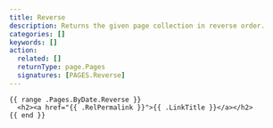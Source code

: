 ```yaml
---
title: Reverse
description: Returns the given page collection in reverse order.
categories: []
keywords: []
action:
  related: []
  returnType: page.Pages
  signatures: [PAGES.Reverse]
---
```


```go-html-template
{{ range .Pages.ByDate.Reverse }}
  <h2><a href="{{ .RelPermalink }}">{{ .LinkTitle }}</a></h2>
{{ end }}
```
